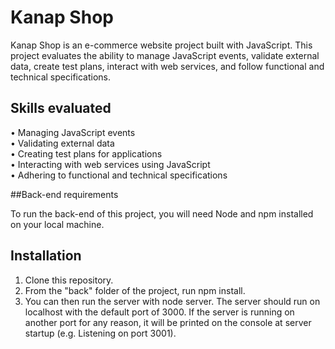 # Kanap Shop

Kanap Shop is an e-commerce website project built with JavaScript. This project evaluates the ability to manage JavaScript events, validate external data, create test plans, interact with web services, and follow functional and technical specifications.

## Skills evaluated

• Managing JavaScript events                                 
• Validating external data                                 
• Creating test plans for applications                                 
• Interacting with web services using JavaScript                                 
• Adhering to functional and technical specifications                                 

##Back-end requirements

To run the back-end of this project, you will need Node and npm installed on your local machine.

## Installation

1. Clone this repository.
2. From the "back" folder of the project, run npm install.
3. You can then run the server with node server. The server should run on localhost with the default port of 3000. If the server is running on another port for any reason, it will be printed on the console at server startup (e.g. Listening on port 3001).
